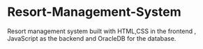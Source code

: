 # Resort-Management-System
Resort management system built with HTML,CSS in the frontend , JavaScript as the backend and OracleDB for the database.
